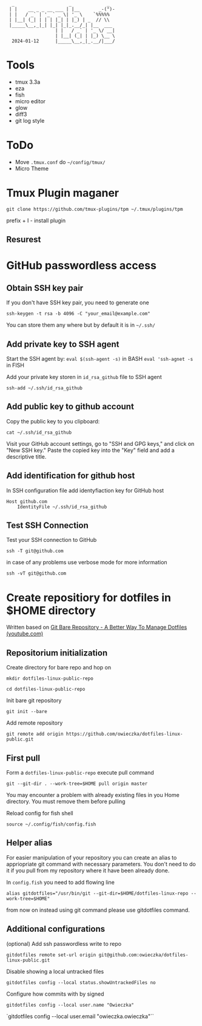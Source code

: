```
  _                    _             _  
 | |    __ _ _ __ ___ | |__       _-(")-
 | |   / _` | '_ ` _ \| '_ \    `%%%%%  
 | |__| (_| | | | |_| | |_) | _  // \\  
 |_____\__,_|_| |_| |_|_.__/_| |__  ___ 
                  | |   / _` | '_ \/ __|
                  | |__| (_| | |_) \__ \
  2024-01-12      |_____\__,_|_.__/|___/
```

# Tools

- tmux 3.3a
- eza
- fish
- micro editor
- glow
- diff3
- git log style

# ToDo

- Move `.tmux.conf` do `~/config/tmux/`
- Micro Theme

# Tmux Plugin maganer

`git clone https://github.com/tmux-plugins/tpm ~/.tmux/plugins/tpm`

prefix + I - install plugin

## Resurest




# GitHub passwordless access

## Obtain SSH key pair

If you don't have SSH key pair, you need to generate one

`ssh-keygen -t rsa -b 4096 -C "your_email@example.com"`

You can store them any where but by default it is in `~/.ssh/`

## Add private key to SSH agent

Start the SSH agent by:
`eval $(ssh-agent -s)` in BASH
`eval 'ssh-agnet -s` in FISH

Add your private key storen in `id_rsa_github` file to SSH agent

`ssh-add ~/.ssh/id_rsa_github`

## Add public key to github account

Copy the public key to you clipboard:

`cat ~/.ssh/id_rsa_github`

Visit your GitHub account settings, go to "SSH and GPG keys," and click on "New SSH key." Paste the copied key into the "Key" field and add a descriptive title.

## Add identification for github host

In SSH configuration file add identyfiaction key for GitHub host

```
Host github.com
	IdentityFile ~/.ssh/id_rsa_github
```

## Test SSH Connection

Test your SSH connection to GitHub

`ssh -T git@github.com`

in case of any problems use verbose mode for more information

`ssh -vT git@github.com`

# Create repositiory for dotfiles in $HOME directory

Written based on [Git Bare Repository - A Better Way To Manage Dotfiles (youtube.com)](https://www.youtube.com/watch?v=tBoLDpTWVOM)

## Repositorium initialization

Create directory for bare repo and hop on

`mkdir dotfiles-linux-public-repo`

`cd dotfiles-linux-public-repo`

Init bare git repository

`git init --bare`

Add remote repository

`git remote add origin https://github.com/owieczka/dotfiles-linux-public.git`

## First pull

Form a `dotfiles-linux-public-repo` execute pull command

`git --git-dir . --work-tree=$HOME pull origin master`

You may encounter a problem with already existing files in you Home directory. You must remove them before pulling

Reload config for fish shell

`source ~/.config/fish/config.fish`

## Helper alias

For easier manipulation of your repository you can create an alias to appriopriate git command with necessary parameters. You don't need to do it if you pull from my repository where it have been already done. 

In `config.fish` you need to add flowing line

`alias gitdotfiles="/usr/bin/git --git-dir=$HOME/dotfiles-linux-repo --work-tree=$HOME"`

from now on instead using git command please use gitdotfiles command.

## Additional configurations

(optional) Add ssh passwordless write to repo

`gitdotfiles remote set-url origin git@github.com:owieczka/dotfiles-linux-public.git`

Disable showing a local untracked files

`gitdotfiles config --local status.showUntrackedFiles no`

Configure how commits with by signed

`gitdotfiles config --local user.name "Owieczka"`

`gitdotfiles config --local user.email "owieczka.owieczka"``







